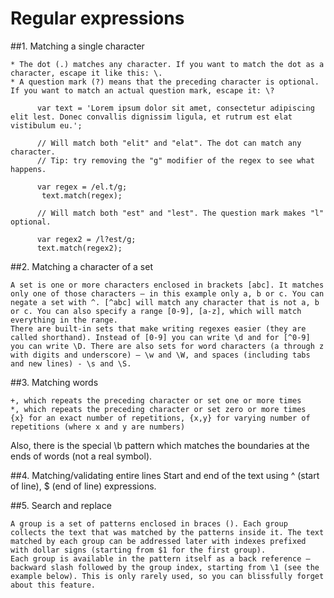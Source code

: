 # Regular expressions

##1. Matching a single character
     
    * The dot (.) matches any character. If you want to match the dot as a character, escape it like this: \.
    * A question mark (?) means that the preceding character is optional. If you want to match an actual question mark, escape it: \?

          var text = 'Lorem ipsum dolor sit amet, consectetur adipiscing elit lest. Donec convallis dignissim ligula, et rutrum est elat vistibulum eu.';
          
          // Will match both "elit" and "elat". The dot can match any character.
          // Tip: try removing the "g" modifier of the regex to see what happens.
          
          var regex = /el.t/g;
           text.match(regex);
          
          // Will match both "est" and "lest". The question mark makes "l" optional.
          
          var regex2 = /l?est/g;
          text.match(regex2);


##2. Matching a character of a set

  
    A set is one or more characters enclosed in brackets [abc]. It matches only one of those characters – in this example only a, b or c. You can negate a set with ^. [^abc] will match any character that is not a, b or c. You can also specify a range [0-9], [a-z], which will match everything in the range.
    There are built-in sets that make writing regexes easier (they are called shorthand). Instead of [0-9] you can write \d and for [^0-9] you can write \D. There are also sets for word characters (a through z with digits and underscore) – \w and \W, and spaces (including tabs and new lines) - \s and \S.


##3. Matching words


    +, which repeats the preceding character or set one or more times
    *, which repeats the preceding character or set zero or more times
    {x} for an exact number of repetitions, {x,y} for varying number of repetitions (where x and y are numbers)

Also, there is the special \b pattern which matches the boundaries at the ends of words (not a real symbol).

##4. Matching/validating entire lines
 Start and end of the text using ^ (start of line), $ (end of line) expressions.
 
 
##5. Search and replace

    A group is a set of patterns enclosed in braces (). Each group collects the text that was matched by the patterns inside it. The text matched by each group can be addressed later with indexes prefixed with dollar signs (starting from $1 for the first group).
    Each group is available in the pattern itself as a back reference – backward slash followed by the group index, starting from \1 (see the example below). This is only rarely used, so you can blissfully forget about this feature.

 
